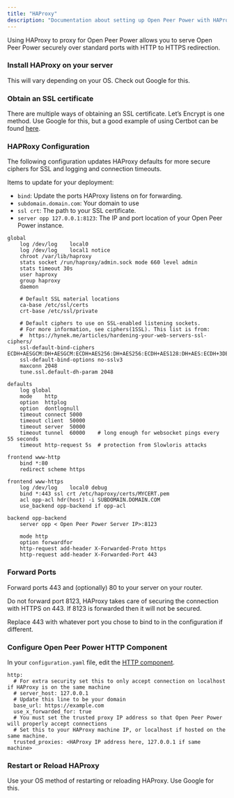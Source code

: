 ```yaml
---
title: "HAProxy"
description: "Documentation about setting up Open Peer Power with HAProxy"
---
```


Using HAProxy to proxy for Open Peer Power allows you to serve Open Peer Power securely over standard ports with HTTP to HTTPS redirection.

### Install HAProxy on your server

This will vary depending on your OS. Check out Google for this.

### Obtain an SSL certificate

There are multiple ways of obtaining an SSL certificate. Let’s Encrypt is one method.
Use Google for this, but a good example of using Certbot can be found [here](https://www.digitalocean.com/community/tutorials/how-to-secure-haproxy-with-let-s-encrypt-on-ubuntu-14-04).

### HAPRoxy Configuration

The following configuration updates HAProxy defaults for more secure ciphers for SSL and logging and connection
timeouts.

Items to update for your deployment:

 * `bind`: Update the ports HAProxy listens on for forwarding.
 * `subdomain.domain.com`: Your domain to use
 * `ssl crt`: The path to your SSL certificate.
 * `server opp 127.0.0.1:8123`: The IP and port location of your Open Peer Power instance.

```text
global
	log /dev/log	local0
	log /dev/log	local1 notice
	chroot /var/lib/haproxy
	stats socket /run/haproxy/admin.sock mode 660 level admin
	stats timeout 30s
	user haproxy
	group haproxy
	daemon

	# Default SSL material locations
	ca-base /etc/ssl/certs
	crt-base /etc/ssl/private

	# Default ciphers to use on SSL-enabled listening sockets.
	# For more information, see ciphers(1SSL). This list is from:
	#  https://hynek.me/articles/hardening-your-web-servers-ssl-ciphers/
	ssl-default-bind-ciphers ECDH+AESGCM:DH+AESGCM:ECDH+AES256:DH+AES256:ECDH+AES128:DH+AES:ECDH+3DES:DH+3DES:RSA+AESGCM:RSA+AES:RSA+3DES:!aNULL:!MD5:!DSS
	ssl-default-bind-options no-sslv3
	maxconn 2048
	tune.ssl.default-dh-param 2048

defaults
	log	global
	mode	http
	option	httplog
	option	dontlognull
	timeout connect 5000
	timeout client  50000
	timeout server  50000
	timeout tunnel  60000    # long enough for websocket pings every 55 seconds
	timeout http-request 5s  # protection from Slowloris attacks

frontend www-http
	bind *:80
	redirect scheme https

frontend www-https
	log /dev/log	local0 debug
	bind *:443 ssl crt /etc/haproxy/certs/MYCERT.pem
	acl opp-acl hdr(host) -i SUBDOMAIN.DOMAIN.COM
	use_backend opp-backend if opp-acl

backend opp-backend
	server opp < Open Peer Power Server IP>:8123

	mode http
	option forwardfor
	http-request add-header X-Forwarded-Proto https
	http-request add-header X-Forwarded-Port 443
```

### Forward Ports

Forward ports 443 and (optionally) 80 to your server on your router.

Do not forward port 8123, HAProxy takes care of securing the connection with HTTPS on 443.
If 8123 is forwarded then it will not be secured.

Replace 443 with whatever port you chose to bind to in the configuration if different.

### Configure Open Peer Power HTTP Component

In your `configuration.yaml` file, edit the [HTTP component](/integrations/http/).

```text
http:
  # For extra security set this to only accept connection on localhost if HAProxy is on the same machine
  # server_host: 127.0.0.1
  # Update this line to be your domain
  base_url: https://example.com
  use_x_forwarded_for: true
  # You must set the trusted proxy IP address so that Open Peer Power will properly accept connections
  # Set this to your HAProxy machine IP, or localhost if hosted on the same machine.
  trusted_proxies: <HAProxy IP address here, 127.0.0.1 if same machine>
```

### Restart or Reload HAProxy

Use your OS method of restarting or reloading HAProxy. Use Google for this.
